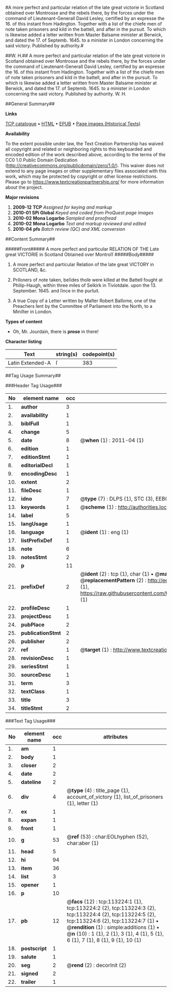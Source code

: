 #A more perfect and particular relation of the late great victorie in Scotland obtained over Montrosse and the rebels there, by the forces under the command of Lieutenant-Generall David Lesley, certified by an expresse the 16. of this instant from Hadington. Together with a list of the chiefe men of note taken prisoners and kild in the battell, and after in the pursuit. To which is likewise added a letter written from Master Balsame minister at Berwick, and dated the 17. of Septemb. 1645. to a minister in London concerning the said victory. Published by authority.#

##W. H.##
A more perfect and particular relation of the late great victorie in Scotland obtained over Montrosse and the rebels there, by the forces under the command of Lieutenant-Generall David Lesley, certified by an expresse the 16. of this instant from Hadington. Together with a list of the chiefe men of note taken prisoners and kild in the battell, and after in the pursuit. To which is likewise added a letter written from Master Balsame minister at Berwick, and dated the 17. of Septemb. 1645. to a minister in London concerning the said victory. Published by authority.
W. H.

##General Summary##

**Links**

[TCP catalogue](http://www.ota.ox.ac.uk/tcp/)  • 
[HTML](http://tei.it.ox.ac.uk/tcp/Texts-HTML/free/A86/A86252.html)  • 
[EPUB](http://tei.it.ox.ac.uk/tcp/Texts-EPUB/free/A86/A86252.epub) • 
[Page images (Historical Texts)](https://historicaltexts.jisc.ac.uk/eebo-99861096e)

**Availability**

To the extent possible under law, the Text Creation Partnership has waived all copyright and related or neighboring rights to this keyboarded and encoded edition of the work described above, according to the terms of the CC0 1.0 Public Domain Dedication (http://creativecommons.org/publicdomain/zero/1.0/). This waiver does not extend to any page images or other supplementary files associated with this work, which may be protected by copyright or other license restrictions. Please go to https://www.textcreationpartnership.org/ for more information about the project.

**Major revisions**

1. __2009-12__ __TCP__ *Assigned for keying and markup*
1. __2010-01__ __SPi Global__ *Keyed and coded from ProQuest page images*
1. __2010-02__ __Mona Logarbo__ *Sampled and proofread*
1. __2010-02__ __Mona Logarbo__ *Text and markup reviewed and edited*
1. __2010-04__ __pfs__ *Batch review (QC) and XML conversion*

##Content Summary##

#####Front#####
A more perfect and particular RELATION OF THE Late great VICTORIE in Scotland Obtained over Montroſſ
#####Body#####

1. A more perfect and particular Relation of the late great VICTORY in SCOTLAND, &c.

1. Priſoners of note taken, beſides thoſe were killed at the Battell fought at Philip-Haugh, within three miles of Selkirk in Tiviotdale. upon the 13. September. 1645. and ſince in the purſuit.

1. A true Copy of a Letter written by Maſter Robert Balſome, one of the Preachers ſent by the Committee of Parliament into the North, to a Miniſter in London.

**Types of content**

  * Oh, Mr. Jourdain, there is **prose** in there!

**Character listing**


|Text|string(s)|codepoint(s)|
|---|---|---|
|Latin Extended-A|ſ|383|

##Tag Usage Summary##

###Header Tag Usage###

|No|element name|occ|attributes|
|---|---|---|---|
|1.|__author__|3||
|2.|__availability__|1||
|3.|__biblFull__|1||
|4.|__change__|5||
|5.|__date__|8| @__when__ (1) : 2011-04 (1)|
|6.|__edition__|1||
|7.|__editionStmt__|1||
|8.|__editorialDecl__|1||
|9.|__encodingDesc__|1||
|10.|__extent__|2||
|11.|__fileDesc__|1||
|12.|__idno__|7| @__type__ (7) : DLPS (1), STC (3), EEBO-CITATION (1), PROQUEST (1), VID (1)|
|13.|__keywords__|1| @__scheme__ (1) : http://authorities.loc.gov/ (1)|
|14.|__label__|5||
|15.|__langUsage__|1||
|16.|__language__|1| @__ident__ (1) : eng (1)|
|17.|__listPrefixDef__|1||
|18.|__note__|6||
|19.|__notesStmt__|2||
|20.|__p__|11||
|21.|__prefixDef__|2| @__ident__ (2) : tcp (1), char (1)  •  @__matchPattern__ (2) : ([0-9\-]+):([0-9IVX]+) (1), (.+) (1)  •  @__replacementPattern__ (2) : http://eebo.chadwyck.com/downloadtiff?vid=$1&page=$2 (1), https://raw.githubusercontent.com/textcreationpartnership/Texts/master/tcpchars.xml#$1 (1)|
|22.|__profileDesc__|1||
|23.|__projectDesc__|1||
|24.|__pubPlace__|2||
|25.|__publicationStmt__|2||
|26.|__publisher__|2||
|27.|__ref__|1| @__target__ (1) : http://www.textcreationpartnership.org/docs/. (1)|
|28.|__revisionDesc__|1||
|29.|__seriesStmt__|1||
|30.|__sourceDesc__|1||
|31.|__term__|3||
|32.|__textClass__|1||
|33.|__title__|3||
|34.|__titleStmt__|2||


###Text Tag Usage###

|No|element name|occ|attributes|
|---|---|---|---|
|1.|__am__|1||
|2.|__body__|1||
|3.|__closer__|2||
|4.|__date__|2||
|5.|__dateline__|2||
|6.|__div__|4| @__type__ (4) : title_page (1), account_of_victory (1), list_of_prisoners (1), letter (1)|
|7.|__ex__|1||
|8.|__expan__|1||
|9.|__front__|1||
|10.|__g__|53| @__ref__ (53) : char:EOLhyphen (52), char:aber (1)|
|11.|__head__|5||
|12.|__hi__|94||
|13.|__item__|36||
|14.|__list__|3||
|15.|__opener__|1||
|16.|__p__|10||
|17.|__pb__|12| @__facs__ (12) : tcp:113224:1 (1), tcp:113224:2 (2), tcp:113224:3 (2), tcp:113224:4 (2), tcp:113224:5 (2), tcp:113224:6 (2), tcp:113224:7 (1)  •  @__rendition__ (1) : simple:additions (1)  •  @__n__ (10) : 1 (1), 2 (1), 3 (1), 4 (1), 5 (1), 6 (1), 7 (1), 8 (1), 9 (1), 10 (1)|
|18.|__postscript__|1||
|19.|__salute__|1||
|20.|__seg__|2| @__rend__ (2) : decorInit (2)|
|21.|__signed__|2||
|22.|__trailer__|1||
